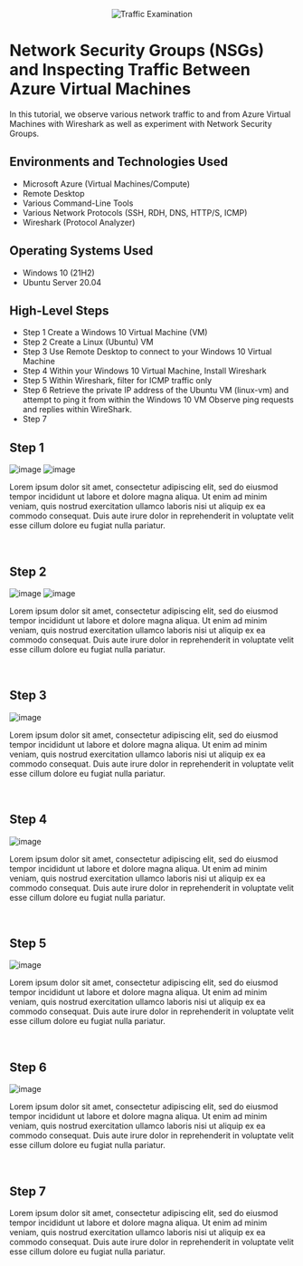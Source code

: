 <p align="center">
<img src="https://i.imgur.com/Ua7udoS.png" alt="Traffic Examination"/>
</p>

<h1>Network Security Groups (NSGs) and Inspecting Traffic Between Azure Virtual Machines</h1>
In this tutorial, we observe various network traffic to and from Azure Virtual Machines with Wireshark as well as experiment with Network Security Groups. <br />




<h2>Environments and Technologies Used</h2>

- Microsoft Azure (Virtual Machines/Compute)
- Remote Desktop
- Various Command-Line Tools
- Various Network Protocols (SSH, RDH, DNS, HTTP/S, ICMP)
- Wireshark (Protocol Analyzer)

<h2>Operating Systems Used </h2>

- Windows 10 (21H2)
- Ubuntu Server 20.04

<h2>High-Level Steps</h2>

- Step 1 Create a Windows 10 Virtual Machine (VM)
- Step 2 Create a Linux (Ubuntu) VM 
- Step 3 Use Remote Desktop to connect to your Windows 10 Virtual Machine
- Step 4 Within your Windows 10 Virtual Machine, Install Wireshark 
- Step 5 Within Wireshark, filter for ICMP traffic only
- Step 6 Retrieve the private IP address of the Ubuntu VM (linux-vm) and attempt to ping it from within the Windows 10 VM
  Observe ping requests and replies within WireShark.
- Step 7


<h2>Step 1</h2>

<p>
  
![image](https://github.com/user-attachments/assets/595cdca7-c65f-4a45-82c3-cb2ba45f9309)
![image](https://github.com/user-attachments/assets/1def5486-89da-49f0-8f42-02d8b3ea02ae)


</p>

<p>
Lorem ipsum dolor sit amet, consectetur adipiscing elit, sed do eiusmod tempor incididunt ut labore et dolore magna aliqua. Ut enim ad minim veniam, quis nostrud exercitation ullamco laboris nisi ut aliquip ex ea commodo consequat. Duis aute irure dolor in reprehenderit in voluptate velit esse cillum dolore eu fugiat nulla pariatur.
</p>
<br />


<h2>Step 2</h2>

<p>
  
![image](https://github.com/user-attachments/assets/7f00a886-64f1-4319-be3f-64c0a6f33d47)
![image](https://github.com/user-attachments/assets/b22338d5-dede-4315-83ae-b416d1c840c0)


</p>

<p>
Lorem ipsum dolor sit amet, consectetur adipiscing elit, sed do eiusmod tempor incididunt ut labore et dolore magna aliqua. Ut enim ad minim veniam, quis nostrud exercitation ullamco laboris nisi ut aliquip ex ea commodo consequat. Duis aute irure dolor in reprehenderit in voluptate velit esse cillum dolore eu fugiat nulla pariatur.
</p>
<br />

<h2>Step 3</h2>

<p>
  
![image](https://github.com/user-attachments/assets/fa7d34b6-64b5-475a-8287-cc59dff59e70)

</p>

<p>
Lorem ipsum dolor sit amet, consectetur adipiscing elit, sed do eiusmod tempor incididunt ut labore et dolore magna aliqua. Ut enim ad minim veniam, quis nostrud exercitation ullamco laboris nisi ut aliquip ex ea commodo consequat. Duis aute irure dolor in reprehenderit in voluptate velit esse cillum dolore eu fugiat nulla pariatur.
</p>
<br />

<h2>Step 4</h2>

<p>
  
![image](https://github.com/user-attachments/assets/8474181c-453f-40b4-93fd-719b0c09a44e)

</p>

<p>
Lorem ipsum dolor sit amet, consectetur adipiscing elit, sed do eiusmod tempor incididunt ut labore et dolore magna aliqua. Ut enim ad minim veniam, quis nostrud exercitation ullamco laboris nisi ut aliquip ex ea commodo consequat. Duis aute irure dolor in reprehenderit in voluptate velit esse cillum dolore eu fugiat nulla pariatur.
</p>
<br />


<h2>Step 5</h2>

<p>
  
![image](https://github.com/user-attachments/assets/9cfedc4f-98cd-4280-a730-306c4fc54fc7)


</p>

<p>
Lorem ipsum dolor sit amet, consectetur adipiscing elit, sed do eiusmod tempor incididunt ut labore et dolore magna aliqua. Ut enim ad minim veniam, quis nostrud exercitation ullamco laboris nisi ut aliquip ex ea commodo consequat. Duis aute irure dolor in reprehenderit in voluptate velit esse cillum dolore eu fugiat nulla pariatur.
</p>
<br />



<h2>Step 6</h2>

<p>

![image](https://github.com/user-attachments/assets/12cf20b5-b04e-4474-a830-91f675284ef2)

</p>

<p>
Lorem ipsum dolor sit amet, consectetur adipiscing elit, sed do eiusmod tempor incididunt ut labore et dolore magna aliqua. Ut enim ad minim veniam, quis nostrud exercitation ullamco laboris nisi ut aliquip ex ea commodo consequat. Duis aute irure dolor in reprehenderit in voluptate velit esse cillum dolore eu fugiat nulla pariatur.
</p>
<br />


<h2>Step 7</h2>

<p>
  



</p>

<p>
Lorem ipsum dolor sit amet, consectetur adipiscing elit, sed do eiusmod tempor incididunt ut labore et dolore magna aliqua. Ut enim ad minim veniam, quis nostrud exercitation ullamco laboris nisi ut aliquip ex ea commodo consequat. Duis aute irure dolor in reprehenderit in voluptate velit esse cillum dolore eu fugiat nulla pariatur.
</p>
<br />

